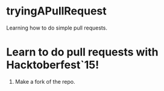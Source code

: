 # tryingAPullRequest
Learning how to do simple pull requests.

# Learn to do pull requests with Hacktoberfest`15!

1. Make a fork of the repo.
